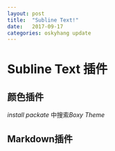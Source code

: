```yaml
---
layout: post
title:  "Subline Text!"
date:   2017-09-17 
categories: oskyhang update
---
```




# Subline Text 插件

## 颜色插件

*install packate* 中搜索*Boxy Theme*

## Markdown插件


